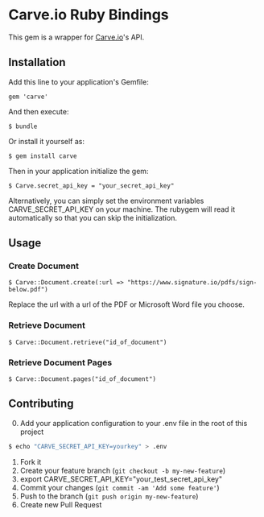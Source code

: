 # Carve.io Ruby Bindings

This gem is a wrapper for [Carve.io](http://carve.io)'s API.

## Installation

Add this line to your application's Gemfile:

    gem 'carve'

And then execute:

    $ bundle

Or install it yourself as:

    $ gem install carve

Then in your application initialize the gem:

    $ Carve.secret_api_key = "your_secret_api_key"

Alternatively, you can simply set the environment variables CARVE_SECRET_API_KEY on your machine. The rubygem will read it automatically so that you can skip the initialization.

## Usage

### Create Document

    $ Carve::Document.create(:url => "https://www.signature.io/pdfs/sign-below.pdf")

Replace the url with a url of the PDF or Microsoft Word file you choose.

### Retrieve Document

    $ Carve::Document.retrieve("id_of_document")

### Retrieve Document Pages

    $ Carve::Document.pages("id_of_document")

## Contributing

0. Add your application configuration to your .env file in the root of this project

```bash
$ echo "CARVE_SECRET_API_KEY=yourkey" > .env
```

1. Fork it
2. Create your feature branch (`git checkout -b my-new-feature`)
3. export CARVE_SECRET_API_KEY="your_test_secret_api_key"
5. Commit your changes (`git commit -am 'Add some feature'`)
6. Push to the branch (`git push origin my-new-feature`)
7. Create new Pull Request
